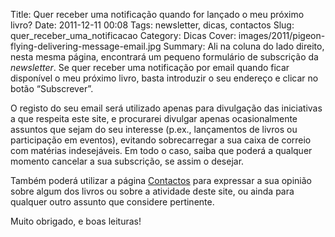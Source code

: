 Title: Quer receber uma notificação quando for lançado o meu próximo livro?
Date: 2011-12-11 00:08
Tags: newsletter, dicas, contactos 
Slug: quer_receber_uma_notificacao
Category: Dicas
Cover: images/2011/pigeon-flying-delivering-message-email.jpg
Summary: Ali na coluna do lado direito, nesta mesma página, encontrará um pequeno formulário de subscrição da *newsletter*. Se quer receber uma notificação por email quando ficar disponível o meu próximo livro, basta introduzir o seu endereço e clicar no botão “Subscrever”. 

O registo do seu email será utilizado apenas para divulgação das iniciativas a que respeita este site, e procurarei divulgar apenas ocasionalmente assuntos que sejam do seu interesse (p.ex., lançamentos de livros ou participação em eventos), evitando sobrecarregar a sua caixa de correio com matérias indesejáveis. Em todo o caso, saiba que poderá a qualquer momento cancelar a sua subscrição, se assim o desejar. 

Também poderá utilizar a página [Contactos]({filename}/paginas/info/contactos.md) para expressar a sua opinião sobre algum dos livros ou sobre a atividade deste site, ou ainda para qualquer outro assunto que considere pertinente. 

Muito obrigado, e boas leituras!

